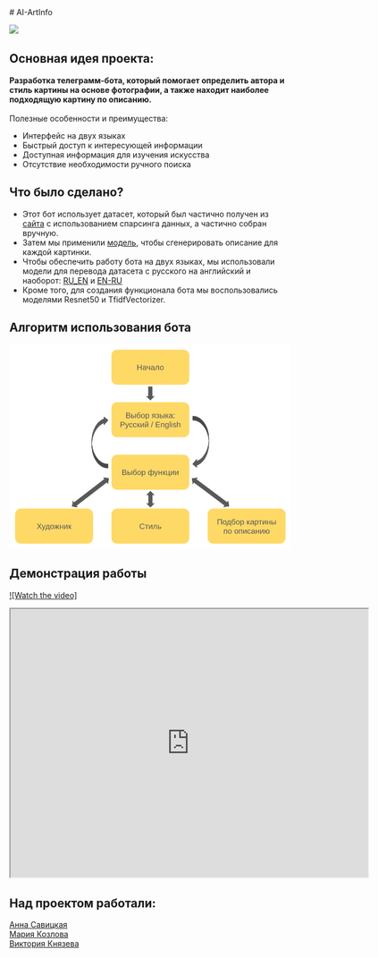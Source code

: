 <!DOCTYPE html>
<html>
<body>
# AI-ArtInfo

![](https://i.gifer.com/origin/78/78013ac9f22c3c8f5713d28fa31c6211.gif)

## Основная идея проекта:<br>
**Разработка телеграмм-бота, который помогает определить автора и стиль картины на основе фотографии, а также находит наиболее подходящую картину по описанию.** <br>
<br>
Полезные особенности и преимущества:<br>
- Интерфейс на двух языках<br>
- Быстрый доступ к интересующей информации<br>
- Доступная информация для изучения искусства<br>
- Отсутствие необходимости ручного поиска<br>

## Что было сделано?<br>
- Этот бот использует датасет, который был частично получен из [сайта](https://allpainters.ru/) с использованием спарсинга данных, а частично собран вручную.<br>
- Затем мы применили [модель](https://huggingface.co/Salesforce/blip-image-captioning-large), чтобы сгенерировать описание для каждой картинки.<br>
- Чтобы обеспечить работу бота на двух языках, мы использовали модели для перевода датасета с русского на английский и наоборот: [RU_EN](https://huggingface.co/Helsinki-NLP/opus-mt-ru-en) и [EN-RU](https://huggingface.co/Helsinki-NLP/opus-mt-ru-en)<br>
- Кроме того, для создания функционала бота мы воспользовались моделями Resnet50 и TfidfVectorizer.<br>

## Алгоритм использования бота<br>
![](img/shema.png)

## Демонстрация работы<br>
[![Watch the video]](https://drive.google.com/file/d/1HrpdTcqWAAC-U3Kurz7LRXzwVFvy5ZeH/preview)
<iframe src="https://drive.google.com/file/d/1HrpdTcqWAAC-U3Kurz7LRXzwVFvy5ZeH/preview" width="640" height="480" allow="autoplay"></iframe>


## Над проектом работали:<br>
[Анна Савицкая](https://github.com/SaviAnn)<br>
[Мария Козлова](https://github.com/MARI-posa)<br>
[Виктория Князева](https://github.com/vvv-knyazeva)<br>


</body>
</html>
